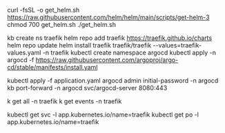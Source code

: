 curl -fsSL -o get_helm.sh https://raw.githubusercontent.com/helm/helm/main/scripts/get-helm-3
chmod 700 get_helm.sh
./get_helm.sh

kb create ns traefik
helm repo add traefik https://traefik.github.io/charts
helm repo update
helm install traefik traefik/traefik --values=traefik-values.yaml -n traefik
kubectl create namespace argocd
kubectl apply -n argocd -f https://raw.githubusercontent.com/argoproj/argo-cd/stable/manifests/install.yaml

kubectl apply -f application.yaml
argocd admin initial-password -n argocd
kb port-forward -n argocd svc/argocd-server 8080:443

k get all -n traefik
k get events -n traefik

kubectl get svc -l app.kubernetes.io/name=traefik
kubectl get po -l app.kubernetes.io/name=traefik



